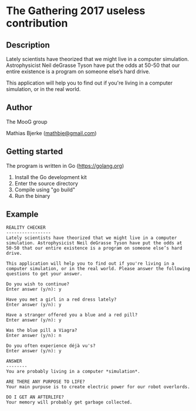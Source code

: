 # The Gathering 2017 useless contribution

## Description

Lately scientists have theorized that we might live in a computer simulation.
Astrophysicist Neil deGrasse Tyson have put the odds at 50-50 that our entire existence is a program on someone else’s hard drive.

This application will help you to find out if you're living in a computer simulation, or in the real world.

## Author

The MooG group

Mathias Bjerke (mathbje@gmail.com)

## Getting started

The program is written in Go (https://golang.org)

1. Install the Go development kit
2. Enter the source directory
3. Compile using "go build"
4. Run the binary

## Example

```
REALITY CHECKER
-----------------
Lately scientists have theorized that we might live in a computer simulation. Astrophysicist Neil deGrasse Tyson have put the odds at 50-50 that our entire existence is a program on someone else’s hard drive.

This application will help you to find out if you're living in a computer simulation, or in the real world. Please answer the following questions to get your answer.

Do you wish to continue?
Enter answer (y/n): y

Have you met a girl in a red dress lately?
Enter answer (y/n): y

Have a stranger offered you a blue and a red pill?
Enter answer (y/n): y

Was the blue pill a Viagra?
Enter answer (y/n): n

Do you often experience déjà vu's?
Enter answer (y/n): y

ANSWER
--------
You are probably living in a computer *simulation*.

ARE THERE ANY PURPOSE TO LIFE?
Your main purpuse is to create electric power for our robot overlords.

DO I GET AN AFTERLIFE?
Your memory will probably get garbage collected.
```
